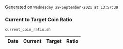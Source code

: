Generated on `Wednesday 29-September-2021 at 13:57:39`

### Current to Target Coin Ratio
`current_coin_ratio.sh`

Date|Current|Target|Ratio
---|---|---|---
